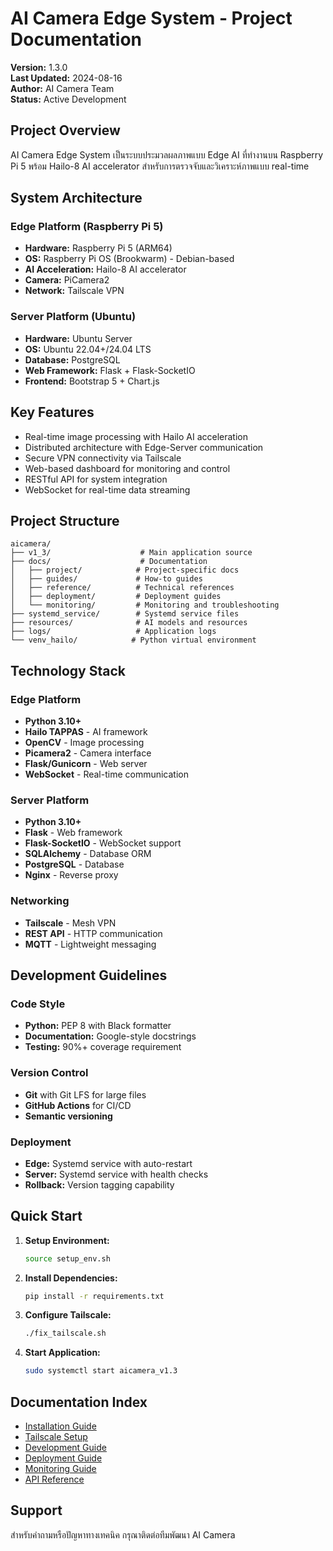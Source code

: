 # AI Camera Edge System - Project Documentation

**Version:** 1.3.0  
**Last Updated:** 2024-08-16  
**Author:** AI Camera Team  
**Status:** Active Development

## Project Overview

AI Camera Edge System เป็นระบบประมวลผลภาพแบบ Edge AI ที่ทำงานบน Raspberry Pi 5 พร้อม Hailo-8 AI accelerator สำหรับการตรวจจับและวิเคราะห์ภาพแบบ real-time

## System Architecture

### Edge Platform (Raspberry Pi 5)
- **Hardware:** Raspberry Pi 5 (ARM64)
- **OS:** Raspberry Pi OS (Brookwarm) - Debian-based
- **AI Acceleration:** Hailo-8 AI accelerator
- **Camera:** PiCamera2
- **Network:** Tailscale VPN

### Server Platform (Ubuntu)
- **Hardware:** Ubuntu Server
- **OS:** Ubuntu 22.04+/24.04 LTS
- **Database:** PostgreSQL
- **Web Framework:** Flask + Flask-SocketIO
- **Frontend:** Bootstrap 5 + Chart.js

## Key Features

- Real-time image processing with Hailo AI acceleration
- Distributed architecture with Edge-Server communication
- Secure VPN connectivity via Tailscale
- Web-based dashboard for monitoring and control
- RESTful API for system integration
- WebSocket for real-time data streaming

## Project Structure

```
aicamera/
├── v1_3/                    # Main application source
├── docs/                    # Documentation
│   ├── project/            # Project-specific docs
│   ├── guides/             # How-to guides
│   ├── reference/          # Technical references
│   ├── deployment/         # Deployment guides
│   └── monitoring/         # Monitoring and troubleshooting
├── systemd_service/        # Systemd service files
├── resources/              # AI models and resources
├── logs/                   # Application logs
└── venv_hailo/            # Python virtual environment
```

## Technology Stack

### Edge Platform
- **Python 3.10+**
- **Hailo TAPPAS** - AI framework
- **OpenCV** - Image processing
- **Picamera2** - Camera interface
- **Flask/Gunicorn** - Web server
- **WebSocket** - Real-time communication

### Server Platform
- **Python 3.10+**
- **Flask** - Web framework
- **Flask-SocketIO** - WebSocket support
- **SQLAlchemy** - Database ORM
- **PostgreSQL** - Database
- **Nginx** - Reverse proxy

### Networking
- **Tailscale** - Mesh VPN
- **REST API** - HTTP communication
- **MQTT** - Lightweight messaging

## Development Guidelines

### Code Style
- **Python:** PEP 8 with Black formatter
- **Documentation:** Google-style docstrings
- **Testing:** 90%+ coverage requirement

### Version Control
- **Git** with Git LFS for large files
- **GitHub Actions** for CI/CD
- **Semantic versioning**

### Deployment
- **Edge:** Systemd service with auto-restart
- **Server:** Systemd service with health checks
- **Rollback:** Version tagging capability

## Quick Start

1. **Setup Environment:**
   ```bash
   source setup_env.sh
   ```

2. **Install Dependencies:**
   ```bash
   pip install -r requirements.txt
   ```

3. **Configure Tailscale:**
   ```bash
   ./fix_tailscale.sh
   ```

4. **Start Application:**
   ```bash
   sudo systemctl start aicamera_v1.3
   ```

## Documentation Index

- [Installation Guide](../guides/installation.md)
- [Tailscale Setup](../guides/tailscale-setup.md)
- [Development Guide](../guides/development.md)
- [Deployment Guide](../deployment/deployment.md)
- [Monitoring Guide](../monitoring/monitoring.md)
- [API Reference](../reference/api-reference.md)

## Support

สำหรับคำถามหรือปัญหาทางเทคนิค กรุณาติดต่อทีมพัฒนา AI Camera
